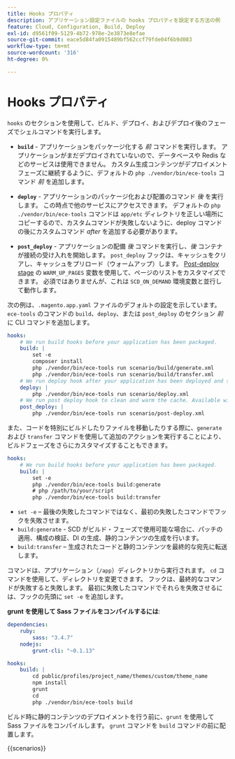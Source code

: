 ```yaml
---
title: Hooks プロパティ
description: アプリケーション設定ファイルの hooks プロパティを設定する方法の例  [!DNL Commerce]  参照してください。
feature: Cloud, Configuration, Build, Deploy
exl-id: d9561f09-5129-4b72-978e-2e3873e8efae
source-git-commit: eace5d84fa0915489bf562ccf79fde04f6b9d083
workflow-type: tm+mt
source-wordcount: '316'
ht-degree: 0%

---
```


# Hooks プロパティ

`hooks` のセクションを使用して、ビルド、デプロイ、およびデプロイ後のフェーズでシェルコマンドを実行します。

- **`build`** - アプリケーションをパッケージ化する _前_ コマンドを実行します。 アプリケーションがまだデプロイされていないので、データベースや Redis などのサービスは使用できません。 カスタム生成コンテンツがデプロイメントフェーズに継続するように、デフォルトの `php ./vendor/bin/ece-tools` コマンド _前_ を追加します。

- **`deploy`** - アプリケーションのパッケージ化および配置のコマンド _後_ を実行します。 この時点で他のサービスにアクセスできます。 デフォルトの `php ./vendor/bin/ece-tools` コマンドは `app/etc` ディレクトリを正しい場所にコピーするので、カスタムコマンドが失敗しないように、deploy コマンドの後にカスタムコマンド _after_ を追加する必要があります。

- **`post_deploy`** - アプリケーションの配備 _後_ コマンドを実行し、_後_ コンテナが接続の受け入れを開始します。 `post_deploy` フックは、キャッシュをクリアし、キャッシュをプリロード（ウォームアップ）します。 [Post-deploy stage](../environment/variables-post-deploy.md) の `WARM_UP_PAGES` 変数を使用して、ページのリストをカスタマイズできます。 必須ではありませんが、これは `SCD_ON_DEMAND` 環境変数と並行して動作します。

次の例は、`.magento.app.yaml` ファイルのデフォルトの設定を示しています。 `ece-tools` のコマンドの `build`、`deploy`、または `post_deploy` のセクション _前_ に CLI コマンドを追加します。

```yaml
hooks:
    # We run build hooks before your application has been packaged.
    build: |
        set -e
        composer install
        php ./vendor/bin/ece-tools run scenario/build/generate.xml
        php ./vendor/bin/ece-tools run scenario/build/transfer.xml
    # We run deploy hook after your application has been deployed and started.
    deploy: |
        php ./vendor/bin/ece-tools run scenario/deploy.xml
    # We run post deploy hook to clean and warm the cache. Available with ECE-Tools 2002.0.10.
    post_deploy: |
        php ./vendor/bin/ece-tools run scenario/post-deploy.xml
```

また、コードを特別にビルドしたりファイルを移動したりする際に、`generate` および `transfer` コマンドを使用して追加のアクションを実行することにより、ビルドフェーズをさらにカスタマイズすることもできます。

```yaml
hooks:
    # We run build hooks before your application has been packaged.
    build: |
        set -e
        php ./vendor/bin/ece-tools build:generate
        # php /path/to/your/script
        php ./vendor/bin/ece-tools build:transfer
```

- `set -e` – 最後の失敗したコマンドではなく、最初の失敗したコマンドでフックを失敗させます。
- `build:generate` - SCD がビルド・フェーズで使用可能な場合に、パッチの適用、構成の検証、DI の生成、静的コンテンツの生成を行います。
- `build:transfer` – 生成されたコードと静的コンテンツを最終的な宛先に転送します。

コマンドは、アプリケーション（`/app`）ディレクトリから実行されます。 `cd` コマンドを使用して、ディレクトリを変更できます。 フックは、最終的なコマンドが失敗すると失敗します。 最初に失敗したコマンドでそれらを失敗させるには、フックの先頭に `set -e` を追加します。

**grunt を使用して Sass ファイルをコンパイルするには**:

```yaml
dependencies:
    ruby:
        sass: "3.4.7"
    nodejs:
        grunt-cli: "~0.1.13"

hooks:
    build: |
        cd public/profiles/project_name/themes/custom/theme_name
        npm install
        grunt
        cd
        php ./vendor/bin/ece-tools build
```

ビルド時に静的コンテンツのデプロイメントを行う前に、`grunt` を使用して Sass ファイルをコンパイルします。 `grunt` コマンドを `build` コマンドの前に配置します。

{{scenarios}}
